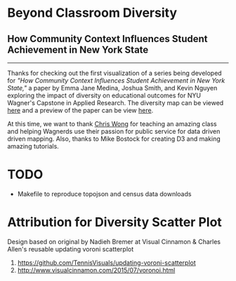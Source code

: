 # Beyond Classroom Diversity
## How Community Context Influences Student Achievement in New York State
---
Thanks for checking out the first visualization of a series being developed for _"How Community Context Influences Student Achievement in New York State,"_ a paper by Emma Jane Medina, Joshua Smith, and Kevin Nguyen exploring the impact of diversity on educational outcomes for NYU Wagner's Capstone in Applied Research.  The diversity map can be viewed [here](http://kvn219.github.io/NYU-ADV-GIS/Diversity-Map/) and a preview of the paper can be view [here](https://github.com/kvn219/NYU-ADV-GIS/blob/gh-pages/Diversity-Map/Draft.md).

At this time, we want to thank [Chris Wong]( https://twitter.com/chris_whong) for teaching an amazing class and helping Wagnerds use their passion for public service for data driven driven mapping.  Also, thanks to Mike Bostock for creating D3 and making amazing tutorials.

# TODO
- Makefile to reproduce topojson and census data downloads

# Attribution for Diversity Scatter Plot
Design based on original by Nadieh Bremer at Visual Cinnamon & Charles Allen's reusable updating voroni scatterplot
1. https://github.com/TennisVisuals/updating-voroni-scatterplot
2. http://www.visualcinnamon.com/2015/07/voronoi.html
